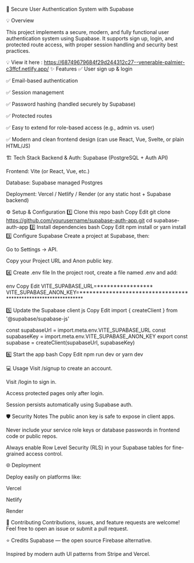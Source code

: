 🚀 Secure User Authentication System with Supabase


💡 Overview

This project implements a secure, modern, and fully functional user authentication system using Supabase. It supports sign up, login, and protected route access, with proper session handling and security best practices.


💡 View it here :
https://68749679684f29d244312c27--venerable-palmier-c3ffcf.netlify.app/
✨ Features
✅ User sign up & login

✅ Email-based authentication

✅ Session management

✅ Password hashing (handled securely by Supabase)

✅ Protected routes

✅ Easy to extend for role-based access (e.g., admin vs. user)

✅ Modern and clean frontend design (can use React, Vue, Svelte, or plain HTML/JS)

🏗️ Tech Stack
Backend & Auth: Supabase (PostgreSQL + Auth API)

Frontend: Vite (or React, Vue, etc.)

Database: Supabase managed Postgres

Deployment: Vercel / Netlify / Render (or any static host + Supabase backend)

⚙️ Setup & Configuration
1️⃣ Clone this repo
bash
Copy
Edit
git clone https://github.com/yourusername/supabase-auth-app.git
cd supabase-auth-app
2️⃣ Install dependencies
bash
Copy
Edit
npm install
or
yarn install
3️⃣ Configure Supabase
Create a project at Supabase, then:

Go to Settings → API.

Copy your Project URL and Anon public key.

4️⃣ Create .env file
In the project root, create a file named .env and add:

env
Copy
Edit
VITE_SUPABASE_URL=*****************
VITE_SUPABASE_ANON_KEY=***************************************************************

5️⃣ Update the Supabase client
js
Copy
Edit
import { createClient } from '@supabase/supabase-js'

const supabaseUrl = import.meta.env.VITE_SUPABASE_URL
const supabaseKey = import.meta.env.VITE_SUPABASE_ANON_KEY
export const supabase = createClient(supabaseUrl, supabaseKey)

6️⃣ Start the app
bash
Copy
Edit
npm run dev
 or
yarn dev

💻 Usage
Visit /signup to create an account.

Visit /login to sign in.

Access protected pages only after login.

Session persists automatically using Supabase auth.

🛡️ Security Notes
The public anon key is safe to expose in client apps.

Never include your service role keys or database passwords in frontend code or public repos.

Always enable Row Level Security (RLS) in your Supabase tables for fine-grained access control.

🌐 Deployment

Deploy easily on platforms like:

Vercel

Netlify

Render

🤝 Contributing
Contributions, issues, and feature requests are welcome!
Feel free to open an issue or submit a pull request.

⭐ Credits
Supabase — the open source Firebase alternative.

Inspired by modern auth UI patterns from Stripe and Vercel.


